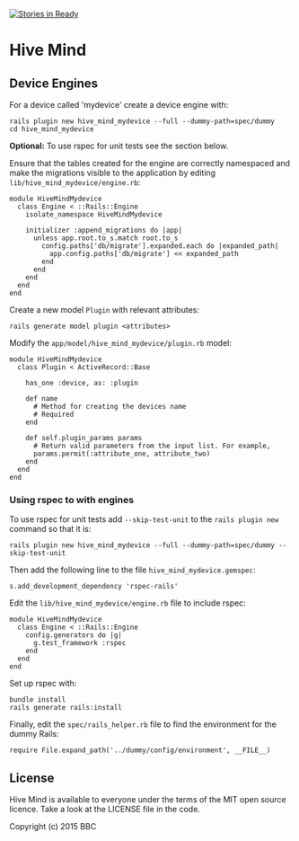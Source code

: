 [![Stories in Ready](https://badge.waffle.io/bbc/hive_mind.png?label=ready&title=Ready)](https://waffle.io/bbc/hive_mind)
# Hive Mind

## Device Engines

For a device called 'mydevice' create a device engine with:

```
rails plugin new hive_mind_mydevice --full --dummy-path=spec/dummy
cd hive_mind_mydevice
```

**Optional:** To use rspec for unit tests see the section below.

Ensure that the tables created for the engine are correctly namespaced
and make the migrations visible to the application by
editing `lib/hive_mind_mydevice/engine.rb`:

```
module HiveMindMydevice
  class Engine < ::Rails::Engine
    isolate_namespace HiveMindMydevice

    initializer :append_migrations do |app|
      unless app.root.to_s.match root.to_s
        config.paths['db/migrate'].expanded.each do |expanded_path|
          app.config.paths['db/migrate'] << expanded_path
        end
      end
    end
  end
end
```

Create a new model `Plugin` with relevant attributes:

```
rails generate model plugin <attributes>
```

Modify the `app/model/hive_mind_mydevice/plugin.rb` model:

```
module HiveMindMydevice
  class Plugin < ActiveRecord::Base

    has_one :device, as: :plugin

    def name
      # Method for creating the devices name
      # Required
    end

    def self.plugin_params params
      # Return valid parameters from the input list. For example,
      params.permit(:attribute_one, attribute_two)
    end
  end
end
```

### Using rspec to with engines

To use rspec for unit tests add `--skip-test-unit` to the
`rails plugin new` command so that it is:

```
rails plugin new hive_mind_mydevice --full --dummy-path=spec/dummy --skip-test-unit
```

Then add the following line to the file `hive_mind_mydevice.gemspec`:

```
s.add_development_dependency 'rspec-rails'
```

Edit the `lib/hive_mind_mydevice/engine.rb` file to include rspec:

```
module HiveMindMydevice
  class Engine < ::Rails::Engine
    config.generators do |g|
      g.test_framework :rspec
    end
  end
end
```

Set up rspec with:

```
bundle install
rails generate rails:install
```

Finally, edit the `spec/rails_helper.rb` file to find the environment for the
dummy Rails:

```
require File.expand_path('../dummy/config/environment', __FILE__)
```

## License

Hive Mind is available to everyone under the terms of the MIT open source licence.
Take a look at the LICENSE file in the code.

Copyright (c) 2015 BBC
